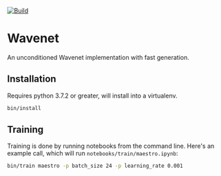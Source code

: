 [![Build](https://github.com/feldberlin/wavenet/workflows/CI/badge.svg)](https://github.com/feldberlin/wavenet/actions)

# Wavenet

An unconditioned Wavenet implementation with fast generation.


## Installation

Requires python 3.7.2 or greater, will install into a virtualenv.

```bash
bin/install
```

## Training

Training is done by running notebooks from the command line. Here's an
example call, which will run `notebooks/train/maestro.ipynb`:

```bash
bin/train maestro -p batch_size 24 -p learning_rate 0.001
```

